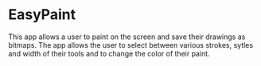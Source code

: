 # EasyPaint
This app allows a user to paint on the screen and save their drawings as bitmaps.
The app allows the user to select between various strokes, sytles and width of their tools and to change the color of their paint.
